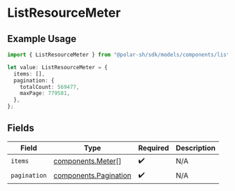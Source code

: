 # ListResourceMeter

## Example Usage

```typescript
import { ListResourceMeter } from "@polar-sh/sdk/models/components/listresourcemeter.js";

let value: ListResourceMeter = {
  items: [],
  pagination: {
    totalCount: 569477,
    maxPage: 779581,
  },
};
```

## Fields

| Field                                                          | Type                                                           | Required                                                       | Description                                                    |
| -------------------------------------------------------------- | -------------------------------------------------------------- | -------------------------------------------------------------- | -------------------------------------------------------------- |
| `items`                                                        | [components.Meter](../../models/components/meter.md)[]         | :heavy_check_mark:                                             | N/A                                                            |
| `pagination`                                                   | [components.Pagination](../../models/components/pagination.md) | :heavy_check_mark:                                             | N/A                                                            |